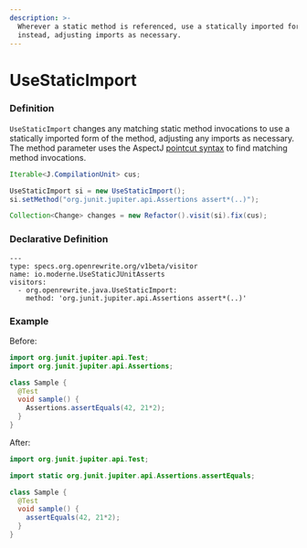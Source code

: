 ```yaml
---
description: >-
  Wherever a static method is referenced, use a statically imported form of it
  instead, adjusting imports as necessary.
---
```


# UseStaticImport

### Definition

`UseStaticImport` changes any matching static method invocations to use a statically imported form of the method, adjusting any imports as necessary. The method parameter uses the AspectJ [pointcut syntax](https://www.eclipse.org/aspectj/doc/next/progguide/language-joinPoints.html) to find matching method invocations.

```java
Iterable<J.CompilationUnit> cus;

UseStaticImport si = new UseStaticImport();
si.setMethod("org.junit.jupiter.api.Assertions assert*(..)");

Collection<Change> changes = new Refactor().visit(si).fix(cus);
```

### Declarative Definition

```text
---
type: specs.org.openrewrite.org/v1beta/visitor
name: io.moderne.UseStaticJUnitAsserts
visitors:
  - org.openrewrite.java.UseStaticImport:
    method: 'org.junit.jupiter.api.Assertions assert*(..)'
```

### Example

Before:

```java
import org.junit.jupiter.api.Test;
import org.junit.jupiter.api.Assertions;

class Sample {
  @Test
  void sample() {
    Assertions.assertEquals(42, 21*2);
  }
}
```

After:

```java
import org.junit.jupiter.api.Test;

import static org.junit.jupiter.api.Assertions.assertEquals;

class Sample {
  @Test
  void sample() {
    assertEquals(42, 21*2);
  }
}
```

